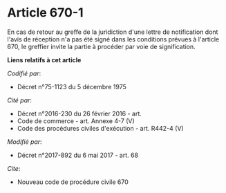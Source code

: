 # Article 670-1

En cas de retour au greffe de la juridiction d'une lettre de notification dont l'avis de réception n'a pas été signé dans les
conditions prévues à l'article 670, le greffier invite la partie à procéder par voie de signification.

**Liens relatifs à cet article**

_Codifié par_:

  - Décret n°75-1123 du 5 décembre 1975

_Cité par_:

  - Décret n°2016-230 du 26 février 2016 - art.
  - Code de commerce - art. Annexe 4-7 (V)
  - Code des procédures civiles d'exécution - art. R442-4 (V)

_Modifié par_:

  - Décret n°2017-892 du 6 mai 2017 - art. 68

_Cite_:

  - Nouveau code de procédure civile 670
